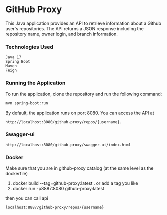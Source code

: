 # GitHub Proxy
This Java application provides an API to retrieve information about a Github user's repositories. The API returns a JSON response including the repository name, owner login, and branch information.

### Technologies Used

    Java 17
    Spring Boot
    Maven
    Feign

### Running the Application

To run the application, clone the repository and run the following command:

    mvn spring-boot:run

By default, the application runs on port 8080. You can access the API at 

    http://localhost:8080/github-proxy/repos/{username}.

### Swagger-ui
   
    http://localhost:8080/github-proxy/swagger-ui/index.html

### Docker
Make sure that you are in github-proxy catalog (at the same level as the dockerfile)
1. docker build --tag=github-proxy:latest . or add a tag you like
2. docker run -p8887:8080 github-proxy:latest 

then you can call api 

    localhost:8887/github-proxy/repos/{username}
    